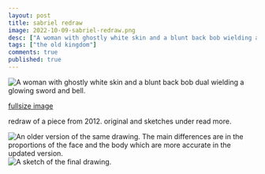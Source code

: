```yaml
---
layout: post
title: sabriel redraw
image: 2022-10-09-sabriel-redraw.png
desc: ["A woman with ghostly white skin and a blunt back bob wielding a glowing sword."]
tags: ["the old kingdom"]
comments: true
published: true
---
```


![A woman with ghostly white skin and a blunt back bob dual wielding a glowing sword and bell.](http://www.icefairy.net/artlog/2022-10-09-sabriel-redraw.png)

[fullsize image](http://www.icefairy.net/artlog/2022-10-09-sabriel-redraw.png)

redraw of a piece from 2012. original and sketches under read more.

<!--more-->

![An older version of the same drawing. The main differences are in the proportions of the face and the body which are more accurate in the updated version.](http://www.icefairy.net/artlog/2022-10-09-sabriel-original.jpg)
![A sketch of the final drawing.](http://www.icefairy.net/artlog/2022-10-09-sabriel-redraw-sketch.png)
